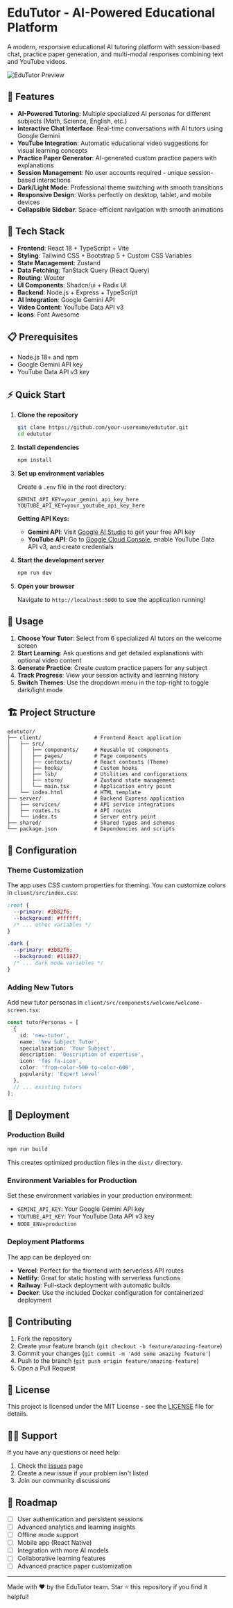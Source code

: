 # EduTutor - AI-Powered Educational Platform

A modern, responsive educational AI tutoring platform with session-based chat, practice paper generation, and multi-modal responses combining text and YouTube videos.

![EduTutor Preview](https://via.placeholder.com/800x400/3b82f6/ffffff?text=EduTutor+AI+Platform)

## 🌟 Features

- **AI-Powered Tutoring**: Multiple specialized AI personas for different subjects (Math, Science, English, etc.)
- **Interactive Chat Interface**: Real-time conversations with AI tutors using Google Gemini
- **YouTube Integration**: Automatic educational video suggestions for visual learning concepts
- **Practice Paper Generator**: AI-generated custom practice papers with explanations
- **Session Management**: No user accounts required - unique session-based interactions
- **Dark/Light Mode**: Professional theme switching with smooth transitions
- **Responsive Design**: Works perfectly on desktop, tablet, and mobile devices
- **Collapsible Sidebar**: Space-efficient navigation with smooth animations

## 🚀 Tech Stack

- **Frontend**: React 18 + TypeScript + Vite
- **Styling**: Tailwind CSS + Bootstrap 5 + Custom CSS Variables
- **State Management**: Zustand
- **Data Fetching**: TanStack Query (React Query)
- **Routing**: Wouter
- **UI Components**: Shadcn/ui + Radix UI
- **Backend**: Node.js + Express + TypeScript
- **AI Integration**: Google Gemini API
- **Video Content**: YouTube Data API v3
- **Icons**: Font Awesome

## 📋 Prerequisites

- Node.js 18+ and npm
- Google Gemini API key
- YouTube Data API v3 key

## ⚡ Quick Start

1. **Clone the repository**
   ```bash
   git clone https://github.com/your-username/edututor.git
   cd edututor
   ```

2. **Install dependencies**
   ```bash
   npm install
   ```

3. **Set up environment variables**
   
   Create a `.env` file in the root directory:
   ```env
   GEMINI_API_KEY=your_gemini_api_key_here
   YOUTUBE_API_KEY=your_youtube_api_key_here
   ```

   **Getting API Keys:**
   - **Gemini API**: Visit [Google AI Studio](https://makersuite.google.com/app/apikey) to get your free API key
   - **YouTube API**: Go to [Google Cloud Console](https://console.cloud.google.com/), enable YouTube Data API v3, and create credentials

4. **Start the development server**
   ```bash
   npm run dev
   ```

5. **Open your browser**
   
   Navigate to `http://localhost:5000` to see the application running!

## 🎯 Usage

1. **Choose Your Tutor**: Select from 6 specialized AI tutors on the welcome screen
2. **Start Learning**: Ask questions and get detailed explanations with optional video content
3. **Generate Practice**: Create custom practice papers for any subject
4. **Track Progress**: View your session activity and learning history
5. **Switch Themes**: Use the dropdown menu in the top-right to toggle dark/light mode

## 🏗️ Project Structure

```
edututor/
├── client/                 # Frontend React application
│   ├── src/
│   │   ├── components/     # Reusable UI components
│   │   ├── pages/          # Page components
│   │   ├── contexts/       # React contexts (Theme)
│   │   ├── hooks/          # Custom hooks
│   │   ├── lib/            # Utilities and configurations
│   │   ├── store/          # Zustand state management
│   │   └── main.tsx        # Application entry point
│   └── index.html          # HTML template
├── server/                 # Backend Express application
│   ├── services/           # API service integrations
│   ├── routes.ts           # API routes
│   └── index.ts            # Server entry point
├── shared/                 # Shared types and schemas
└── package.json            # Dependencies and scripts
```

## 🔧 Configuration

### Theme Customization

The app uses CSS custom properties for theming. You can customize colors in `client/src/index.css`:

```css
:root {
  --primary: #3b82f6;
  --background: #ffffff;
  /* ... other variables */
}

.dark {
  --primary: #3b82f6;
  --background: #111827;
  /* ... dark mode variables */
}
```

### Adding New Tutors

Add new tutor personas in `client/src/components/welcome/welcome-screen.tsx`:

```typescript
const tutorPersonas = [
  {
    id: 'new-tutor',
    name: 'New Subject Tutor',
    specialization: 'Your Subject',
    description: 'Description of expertise',
    icon: 'fas fa-icon',
    color: 'from-color-500 to-color-600',
    popularity: 'Expert Level'
  },
  // ... existing tutors
];
```

## 🚀 Deployment

### Production Build

```bash
npm run build
```

This creates optimized production files in the `dist/` directory.

### Environment Variables for Production

Set these environment variables in your production environment:
- `GEMINI_API_KEY`: Your Google Gemini API key
- `YOUTUBE_API_KEY`: Your YouTube Data API v3 key
- `NODE_ENV=production`

### Deployment Platforms

The app can be deployed on:
- **Vercel**: Perfect for the frontend with serverless API routes
- **Netlify**: Great for static hosting with serverless functions
- **Railway**: Full-stack deployment with automatic builds
- **Docker**: Use the included Docker configuration for containerized deployment

## 🤝 Contributing

1. Fork the repository
2. Create your feature branch (`git checkout -b feature/amazing-feature`)
3. Commit your changes (`git commit -m 'Add some amazing feature'`)
4. Push to the branch (`git push origin feature/amazing-feature`)
5. Open a Pull Request

## 📝 License

This project is licensed under the MIT License - see the [LICENSE](LICENSE) file for details.

## 🙋‍♂️ Support

If you have any questions or need help:

1. Check the [Issues](https://github.com/your-username/edututor/issues) page
2. Create a new issue if your problem isn't listed
3. Join our community discussions

## 🔮 Roadmap

- [ ] User authentication and persistent sessions
- [ ] Advanced analytics and learning insights
- [ ] Offline mode support
- [ ] Mobile app (React Native)
- [ ] Integration with more AI models
- [ ] Collaborative learning features
- [ ] Advanced practice paper customization

---

Made with ❤️ by the EduTutor team. Star ⭐ this repository if you find it helpful!